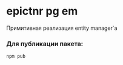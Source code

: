 epictnr pg em
======

Примитивная реализация entity manager`а

### Для публикации пакета:

```bash
npm pub
```
